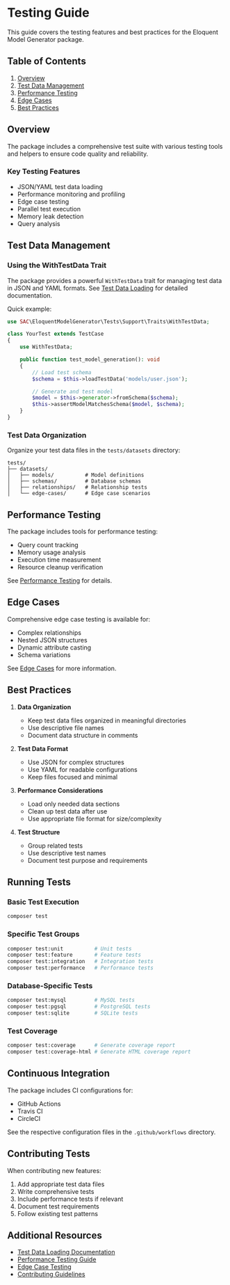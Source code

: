 # Testing Guide

This guide covers the testing features and best practices for the Eloquent Model Generator package.

## Table of Contents

1. [Overview](#overview)
2. [Test Data Management](#test-data-management)
3. [Performance Testing](#performance-testing)
4. [Edge Cases](#edge-cases)
5. [Best Practices](#best-practices)

## Overview

The package includes a comprehensive test suite with various testing tools and helpers to ensure code quality and reliability.

### Key Testing Features

- JSON/YAML test data loading
- Performance monitoring and profiling
- Edge case testing
- Parallel test execution
- Memory leak detection
- Query analysis

## Test Data Management

### Using the WithTestData Trait

The package provides a powerful `WithTestData` trait for managing test data in JSON and YAML formats. See [Test Data Loading](test-data-loading.md) for detailed documentation.

Quick example:

```php
use SAC\EloquentModelGenerator\Tests\Support\Traits\WithTestData;

class YourTest extends TestCase
{
    use WithTestData;

    public function test_model_generation(): void
    {
        // Load test schema
        $schema = $this->loadTestData('models/user.json');

        // Generate and test model
        $model = $this->generator->fromSchema($schema);
        $this->assertModelMatchesSchema($model, $schema);
    }
}
```

### Test Data Organization

Organize your test data files in the `tests/datasets` directory:

```
tests/
├── datasets/
│   ├── models/          # Model definitions
│   ├── schemas/         # Database schemas
│   ├── relationships/   # Relationship tests
│   └── edge-cases/      # Edge case scenarios
```

## Performance Testing

The package includes tools for performance testing:

- Query count tracking
- Memory usage analysis
- Execution time measurement
- Resource cleanup verification

See [Performance Testing](performance-testing.md) for details.

## Edge Cases

Comprehensive edge case testing is available for:

- Complex relationships
- Nested JSON structures
- Dynamic attribute casting
- Schema variations

See [Edge Cases](edge-cases.md) for more information.

## Best Practices

1. **Data Organization**
   - Keep test data files organized in meaningful directories
   - Use descriptive file names
   - Document data structure in comments

2. **Test Data Format**
   - Use JSON for complex structures
   - Use YAML for readable configurations
   - Keep files focused and minimal

3. **Performance Considerations**
   - Load only needed data sections
   - Clean up test data after use
   - Use appropriate file format for size/complexity

4. **Test Structure**
   - Group related tests
   - Use descriptive test names
   - Document test purpose and requirements

## Running Tests

### Basic Test Execution

```bash
composer test
```

### Specific Test Groups

```bash
composer test:unit          # Unit tests
composer test:feature       # Feature tests
composer test:integration   # Integration tests
composer test:performance   # Performance tests
```

### Database-Specific Tests

```bash
composer test:mysql         # MySQL tests
composer test:pgsql         # PostgreSQL tests
composer test:sqlite        # SQLite tests
```

### Test Coverage

```bash
composer test:coverage      # Generate coverage report
composer test:coverage-html # Generate HTML coverage report
```

## Continuous Integration

The package includes CI configurations for:

- GitHub Actions
- Travis CI
- CircleCI

See the respective configuration files in the `.github/workflows` directory.

## Contributing Tests

When contributing new features:

1. Add appropriate test data files
2. Write comprehensive tests
3. Include performance tests if relevant
4. Document test requirements
5. Follow existing test patterns

## Additional Resources

- [Test Data Loading Documentation](test-data-loading.md)
- [Performance Testing Guide](performance-testing.md)
- [Edge Case Testing](edge-cases.md)
- [Contributing Guidelines](../CONTRIBUTING.md)
